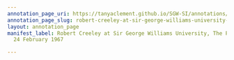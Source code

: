 ```yaml
---
annotation_page_uri: https://tanyaclement.github.io/SGW-SI/annotations/robert-creeley-at-sir-george-williams-university-the-poetry-series-24-february-1967-canvas-1-robert-creeley-.json
annotation_page_slug: robert-creeley-at-sir-george-williams-university-the-poetry-series-24-february-1967-canvas-1-robert-creeley-
layout: annotation_page
manifest_label: Robert Creeley at Sir George Williams University, The Poetry Series,
  24 February 1967

---
```

